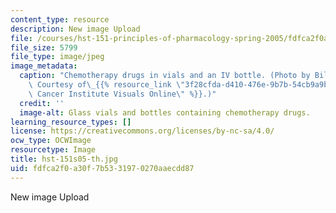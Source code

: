 ```yaml
---
content_type: resource
description: New image Upload
file: /courses/hst-151-principles-of-pharmacology-spring-2005/fdfca2f0a30f7b5331970270aaecdd87_hst-151s05-th.jpg
file_size: 5799
file_type: image/jpeg
image_metadata:
  caption: "Chemotherapy drugs in vials and an IV bottle. (Photo by Bill Branson.\
    \ Courtesy of\_{{% resource_link \"3f28cfda-d410-476e-9b7b-54cb9a9bb40b\" \"National\
    \ Cancer Institute Visuals Online\" %}}.)"
  credit: ''
  image-alt: Glass vials and bottles containing chemotherapy drugs.
learning_resource_types: []
license: https://creativecommons.org/licenses/by-nc-sa/4.0/
ocw_type: OCWImage
resourcetype: Image
title: hst-151s05-th.jpg
uid: fdfca2f0-a30f-7b53-3197-0270aaecdd87
---
```

New image Upload